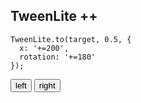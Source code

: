 ##  TweenLite ++
```
TweenLite.to(target, 0.5, {
  x: '+=200',
  rotation: '+=180'
});

```

<div class="demo">
    <div id="demo8-target" class="target black"></div>
</div>
<button class="btn" id="demo8-btn-l">left</button>
<button class="btn" id="demo8-btn-r">right</button>

